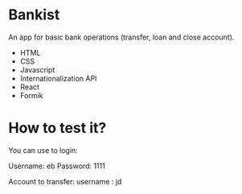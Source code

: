 # Bankist 

An app for basic bank operations (transfer, loan and close account).

- HTML
- CSS
- Javascript
- Internationalization API
- React
- Formik

# How to test it?
You can use to login:

Username: eb
Password: 1111

Account to transfer:
username : jd
